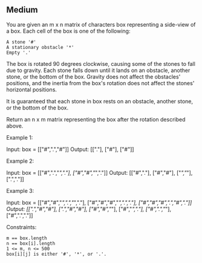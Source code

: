 ## Medium ##
You are given an m x n matrix of characters box representing a 
side-view of a box. Each cell of the box is one of the following:

    A stone '#'
    A stationary obstacle '*'
    Empty '.'

The box is rotated 90 degrees clockwise, causing some of the stones 
to fall due to gravity. Each stone falls down until it lands on an 
obstacle, another stone, or the bottom of the box. Gravity does not 
affect the obstacles' positions, and the inertia from the box's rotation 
does not affect the stones' horizontal positions.

It is guaranteed that each stone in box rests on an obstacle, another 
stone, or the bottom of the box.

Return an n x m matrix representing the box after the rotation described 
above.

Example 1:

Input: box = [["#",".","#"]]
Output: [["."],
         ["#"],
         ["#"]]

Example 2:

Input: box = [["#",".","*","."],
              ["#","#","*","."]]
Output: [["#","."],
         ["#","#"],
         ["*","*"],
         [".","."]]

Example 3:

Input: box = [["#","#","*",".","*","."],
              ["#","#","#","*",".","."],
              ["#","#","#",".","#","."]]
Output: [[".","#","#"],
         [".","#","#"],
         ["#","#","*"],
         ["#","*","."],
         ["#",".","*"],
         ["#",".","."]]

 

Constraints:

    m == box.length
    n == box[i].length
    1 <= m, n <= 500
    box[i][j] is either '#', '*', or '.'.

